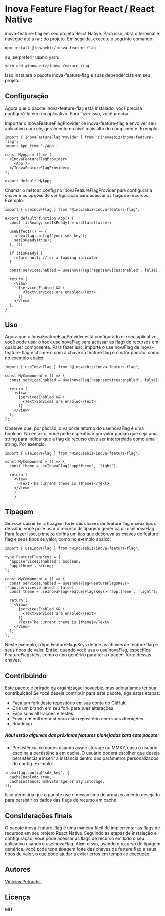 # Inova Feature Flag for React / React Native

inova-feature-flag em seu projeto React Native. Para isso, abra o terminal e navegue até a raiz do projeto. Em seguida, execute o seguinte comando:

```
npm install @inovaebiz/inova-feature-flag
```

ou, se preferir usar o yarn:

```
yarn add @inovaebiz/inova-feature-flag
```

Isso instalará o pacote inova-feature-flag e suas dependências em seu projeto.

## Configuração

Agora que o pacote inova-feature-flag está instalado, você precisa configurá-lo em seu aplicativo. Para fazer isso, você precisa:

Importar o InovaFeatureFlagProvider de inova-feature-flag e envolver seu aplicativo com ele, geralmente no nível mais alto do componente. Exemplo:

```
import { InovaFeatureFlagProvider } from '@inovaebiz/inova-feature-flag';
import App from './App';

const MyApp = () => (
  <InovaFeatureFlagProvider>
    <App />
  </InovaFeatureFlagProvider>
);

export default MyApp;
```

Chamar o método config no InovaFeatureFlagProvider para configurar a chave e as opções de configuração para acessar as flags de recursos. Exemplo:

```
import { useInovaFlag } from '@inovaebiz/inova-feature-flag';

export default function App() {
  const [isReady, setIsReady] = useState(false);

  useEffect(() => {
    inovaflag.config('your_sdk_key');
    setIsReady(true);
  }, []);

  if (!isReady) {
    return null; // or a loading indicator
  }

  const servicesEnabled = useInovaFlag('app:services:enabled', false);

  return (
    <View>
      {servicesEnabled && (
        <Text>Services are enabled</Text>
      )}
    </View>
  );
}
```

## Uso

Agora que o InovaFeatureFlagProvider está configurado em seu aplicativo, você pode usar o hook useInovaFlag para acessar as flags de recursos em qualquer componente. Para fazer isso, importe o useInovaFlag de inova-feature-flag e chame-o com a chave da feature flag e o valor padrão, como no exemplo abaixo:

```
import { useInovaFlag } from '@inovaebiz/inova-feature-flag';

const MyComponent = () => {
  const servicesEnabled = useInovaFlag('app:services:enabled', false);

  return (
    <View>
      {servicesEnabled && (
        <Text>Services are enabled</Text>
      )}
    </View>
  );
};
```

Observe que, por padrão, o valor de retorno do useInovaFlag é uma boolean. No entanto, você pode especificar um valor padrão que seja uma string para indicar que a flag de recurso deve ser interpretada como uma string. Por exemplo:

```
import { useInovaFlag } from '@inovaebiz/inova-feature-flag';

const MyComponent = () => {
  const theme = useInovaFlag('app:theme', 'light');

  return (
    <View>
      <Text>The current theme is {theme}</Text>
    </View>
    )
    }
```

## Tipagem

Se você quiser ter a tipagem forte das chaves de feature flag e seus tipos de valor, você pode usar o recurso de tipagem genérica do useInovaFlag. Para fazer isso, primeiro defina um tipo que descreva as chaves de feature flag e seus tipos de valor, como no exemplo abaixo:

```
import { useInovaFlag } from '@inovaebiz/inova-feature-flag';

type FeatureFlagsKeys = {
  'app:services:enabled': boolean;
  'app:theme': string;
};

const MyComponent = () => {
  const servicesEnabled = useInovaFlag<FeatureFlagsKeys>('app:services:enabled', false);
  const theme = useInovaFlag<FeatureFlagsKeys>('app:theme', 'light');

  return (
    <View>
      {servicesEnabled && (
        <Text>Services are enabled</Text>
      )}
      <Text>The current theme is {theme}</Text>
    </View>
  );
};
```

Neste exemplo, o tipo FeatureFlagsKeys define as chaves de feature flag e seus tipos de valor. Então, quando você usa o useInovaFlag, especifica FeatureFlagsKeys como o tipo genérico para ter a tipagem forte dessas chaves.

## Contribuindo

Este pacote é privado da organização Inovaebiz, mas adoraríamos ter sua contribuição! Se você deseja contribuir para este pacote, siga estas etapas:

- Faça um fork deste repositório em sua conta do GitHub.
- Crie um branch em seu fork para suas alterações.
- Faça suas alterações e testes.
- Envie um pull request para este repositório com suas alterações.
- Roadmap

##### Aqui estão algumas das próximas features planejadas para este pacote:

- Persistência de dados usando async storage ou MMKV, caso o usuário escolha a persistência em cache. O usuário poderá escolher que deseja persistência e inserir a instância dentro dos parâmetros personalizados do config. Exemplo:

```
inovaflag.config('sdk_key', {
  cacheEnabled: true,
  cacheInstance: mmkvStorage or asyncstorage,
});
```

Isso permitiria que o pacote use o mecanismo de armazenamento desejado para persistir os dados das flags de recurso em cache.

## Considerações finais

O pacote inova-feature-flag é uma maneira fácil de implementar as flags de recursos em seu projeto React Native. Seguindo as etapas de instalação e configuração, você pode acessar as flags de recurso em todo o seu aplicativo usando o useInovaFlag. Além disso, usando o recurso de tipagem genérica, você pode ter a tipagem forte das chaves de feature flag e seus tipos de valor, o que pode ajudar a evitar erros em tempo de execução.

## Autores

[Vinicius Petrachin](https://github.com/viniciuspetrachin)

## Licença

MIT
